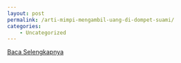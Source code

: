 ```yaml
---
layout: post
permalink: /arti-mimpi-mengambil-uang-di-dompet-suami/
categories:
    - Uncategorized
---
```


[Baca Selengkapnya](/08)